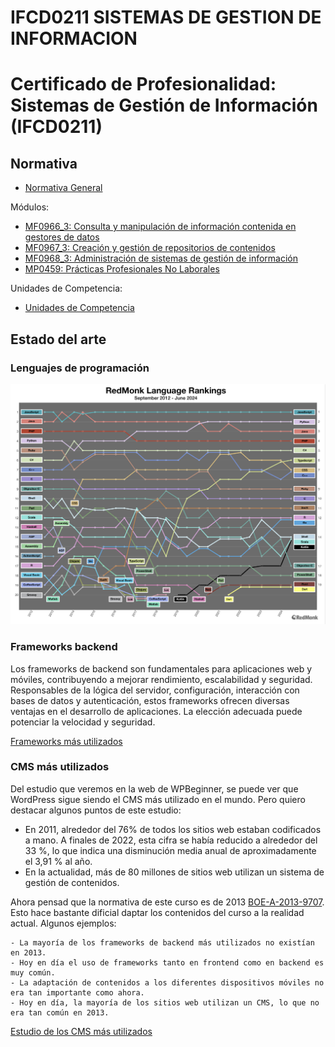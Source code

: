 # IFCD0211 SISTEMAS DE GESTION DE INFORMACION
# Certificado de Profesionalidad: Sistemas de Gestión de Información (IFCD0211)

## Normativa

- [Normativa General](normativa19/IFCD0211.md)

Módulos:

- [MF0966_3: Consulta y manipulación de información contenida en gestores de datos](normativa19/MF0966_3.md)
- [MF0967_3: Creación y gestión de repositorios de contenidos](normativa19/MF0967_3.md)
- [MF0968_3: Administración de sistemas de gestión de información](normativa19/MF0968_3.md)
- [MP0459: Prácticas Profesionales No Laborales](normativa19/MP0459.md)

Unidades de Competencia:

- [Unidades de Competencia](normativa19/ucs.md)

## Estado del arte

### Lenguajes de programación

![Lenguajes de programación](normativa19/img/redmonk-language-rankings-jun-2024.png)

### Frameworks backend

Los frameworks de backend son fundamentales para aplicaciones web y móviles, contribuyendo a mejorar rendimiento, escalabilidad y seguridad. Responsables de la lógica del servidor, configuración, interacción con bases de datos y autenticación, estos frameworks ofrecen diversas ventajas en el desarrollo de aplicaciones. La elección adecuada puede potenciar la velocidad y seguridad. 

[Frameworks más utilizados](https://profile.es/blog/frameworks-backend-2024/)

### CMS más utilizados

Del estudio que veremos en la web de WPBeginner, se puede ver que WordPress sigue siendo el CMS más utilizado en el mundo. Pero quiero destacar algunos puntos de este estudio:

- En 2011, alrededor del 76% de todos los sitios web estaban codificados a mano. A finales de 2022, esta cifra se había reducido a alrededor del 33 %, lo que indica una disminución media anual de aproximadamente el 3,91 % al año.
- En la actualidad, más de 80 millones de sitios web utilizan un sistema de gestión de contenidos.

Ahora pensad que la normativa de este curso es de 2013 [BOE-A-2013-9707](https://www.boe.es/diario_boe/txt.php?id=BOE-A-2013-9707). Esto hace bastante dificial daptar los contenidos del curso a la realidad actual. Algunos ejemplos:

    - La mayoría de los frameworks de backend más utilizados no existían en 2013.
    - Hoy en día el uso de frameworks tanto en frontend como en backend es muy común.
    - La adaptación de contenidos a los diferentes dispositivos móviles no era tan importante como ahora.
    - Hoy en día, la mayoría de los sitios web utilizan un CMS, lo que no era tan común en 2013.


[Estudio de los CMS más utilizados](https://www.wpbeginner.com/es/research/cms-market-share-report-latest-trends-and-usage-stats/#aioseo-cms-usage-statistics-2022)



